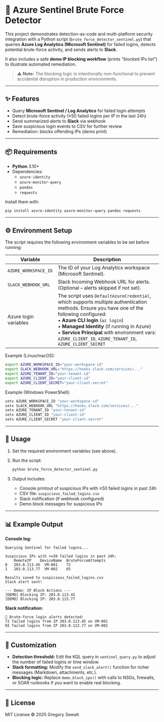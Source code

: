 # 🔐 Azure Sentinel Brute Force Detector

This project demonstrates detection-as-code and multi-platform security integration with a Python script (`brute_force_detector_sentinel.py`) that queries **Azure Log Analytics (Microsoft Sentinel)** for failed logins, detects potential brute-force activity, and sends alerts to **Slack**.  

It also includes a safe **demo IP blocking workflow** (prints "blocked IPs list") to illustrate automated remediation.

> ⚠️ **Note:** The blocking logic is intentionally non-functional to prevent accidental disruption in production environments.

---

## ✨ Features

- Query **Microsoft Sentinel / Log Analytics** for failed login attempts  
- Detect brute-force activity (≥50 failed logins per IP in the last 24h)  
- Send summarized alerts to **Slack** via webhook  
- Save suspicious login events to CSV for further review  
- Remediation: blocks offending IPs (demo print)

---

## 📦 Requirements

- **Python** 3.10+  
- Dependencies:
  - `azure-identity`
  - `azure-monitor-query`
  - `pandas`
  - `requests`

Install them with:  

```bash
pip install azure-identity azure-monitor-query pandas requests
```

---

## ⚙️ Environment Setup

The script requires the following environment variables to be set before running:  

| Variable             | Description |
|-----------------------|-------------|
| `AZURE_WORKSPACE_ID` | The ID of your Log Analytics workspace (Microsoft Sentinel). |
| `SLACK_WEBHOOK_URL`  | Slack Incoming Webhook URL for alerts. (Optional – alerts skipped if not set). |
| Azure login variables | The script uses `DefaultAzureCredential`, which supports multiple authentication methods. Ensure you have one of the following configured:<br>• **Azure CLI login** (`az login`)<br>• **Managed Identity** (if running in Azure)<br>• **Service Principal** with environment vars: `AZURE_CLIENT_ID`, `AZURE_TENANT_ID`, `AZURE_CLIENT_SECRET` |

Example (Linux/macOS):  

```bash
export AZURE_WORKSPACE_ID="your-workspace-id"
export SLACK_WEBHOOK_URL="https://hooks.slack.com/services/..."
export AZURE_TENANT_ID="your-tenant-id"
export AZURE_CLIENT_ID="your-client-id"
export AZURE_CLIENT_SECRET="your-client-secret"
```

Example (Windows PowerShell):  

```powershell
setx AZURE_WORKSPACE_ID "your-workspace-id"
setx SLACK_WEBHOOK_URL "https://hooks.slack.com/services/..."
setx AZURE_TENANT_ID "your-tenant-id"
setx AZURE_CLIENT_ID "your-client-id"
setx AZURE_CLIENT_SECRET "your-client-secret"
```

---

## 🚀 Usage

1. Set the required environment variables (see above).  

2. Run the script:  
   ```bash
   python brute_force_detector_sentinel.py
   ```

4. Output includes:  
   - Console printout of suspicious IPs with ≥50 failed logins in past 24h  
   - CSV file: `suspicious_failed_logins.csv`  
   - Slack notification (if webhook configured)  
   - Demo block messages for suspicious IPs  

---

## 📊 Example Output

**Console log:**  
```
Querying Sentinel for failed logins...

Suspicious IPs with >=50 failed logins in past 24h:
    RemoteIP    DeviceName  BruteForceAttempts
0   203.0.113.45  VM-001    72
1   203.0.113.77  VM-002    65

Results saved to suspicious_failed_logins.csv
Slack alert sent!

--- Demo: IP Block Actions ---
[DEMO] Blocking IP: 203.0.113.45
[DEMO] Blocking IP: 203.0.113.77
```

**Slack notification:**  
```
🚨 Brute-force login alerts detected:
72 failed logins from IP 203.0.113.45 on VM-001
65 failed logins from IP 203.0.113.77 on VM-002
```

---

## 🧩 Customization

- **Detection threshold:** Edit the KQL query in `sentinel_query.py` to adjust the number of failed logins or time window.  
- **Slack formatting:** Modify the `send_slack_alert()` function for richer messages (Markdown, attachments, etc.).  
- **Blocking logic:** Replace `demo_block_ips()` with calls to NSGs, firewalls, or SOAR runbooks if you want to enable real blocking.  

---

## 📄 License

MIT License © 2025 Gregory Sewalt

